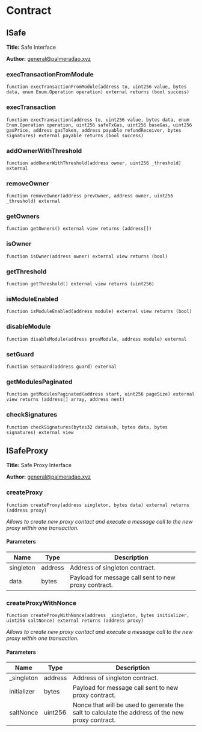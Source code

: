 # Contract 

## ISafe

**Title:** Safe Interface

**Author:** general@palmeradao.xyz

### execTransactionFromModule

```solidity
function execTransactionFromModule(address to, uint256 value, bytes data, enum Enum.Operation operation) external returns (bool success)
```

### execTransaction

```solidity
function execTransaction(address to, uint256 value, bytes data, enum Enum.Operation operation, uint256 safeTxGas, uint256 baseGas, uint256 gasPrice, address gasToken, address payable refundReceiver, bytes signatures) external payable returns (bool success)
```

### addOwnerWithThreshold

```solidity
function addOwnerWithThreshold(address owner, uint256 _threshold) external
```

### removeOwner

```solidity
function removeOwner(address prevOwner, address owner, uint256 _threshold) external
```

### getOwners

```solidity
function getOwners() external view returns (address[])
```

### isOwner

```solidity
function isOwner(address owner) external view returns (bool)
```

### getThreshold

```solidity
function getThreshold() external view returns (uint256)
```

### isModuleEnabled

```solidity
function isModuleEnabled(address module) external view returns (bool)
```

### disableModule

```solidity
function disableModule(address prevModule, address module) external
```

### setGuard

```solidity
function setGuard(address guard) external
```

### getModulesPaginated

```solidity
function getModulesPaginated(address start, uint256 pageSize) external view returns (address[] array, address next)
```

### checkSignatures

```solidity
function checkSignatures(bytes32 dataHash, bytes data, bytes signatures) external view
```

## ISafeProxy

**Title:** Safe Proxy Interface

**Author:** general@palmeradao.xyz

### createProxy

```solidity
function createProxy(address singleton, bytes data) external returns (address proxy)
```

_Allows to create new proxy contact and execute a message call to the new proxy within one transaction._

#### Parameters

| Name | Type | Description |
| ---- | ---- | ----------- |
| singleton | address | Address of singleton contract. |
| data | bytes | Payload for message call sent to new proxy contract. |

### createProxyWithNonce

```solidity
function createProxyWithNonce(address _singleton, bytes initializer, uint256 saltNonce) external returns (address proxy)
```

_Allows to create new proxy contact and execute a message call to the new proxy within one transaction._

#### Parameters

| Name | Type | Description |
| ---- | ---- | ----------- |
| _singleton | address | Address of singleton contract. |
| initializer | bytes | Payload for message call sent to new proxy contract. |
| saltNonce | uint256 | Nonce that will be used to generate the salt to calculate the address of the new proxy contract. |

